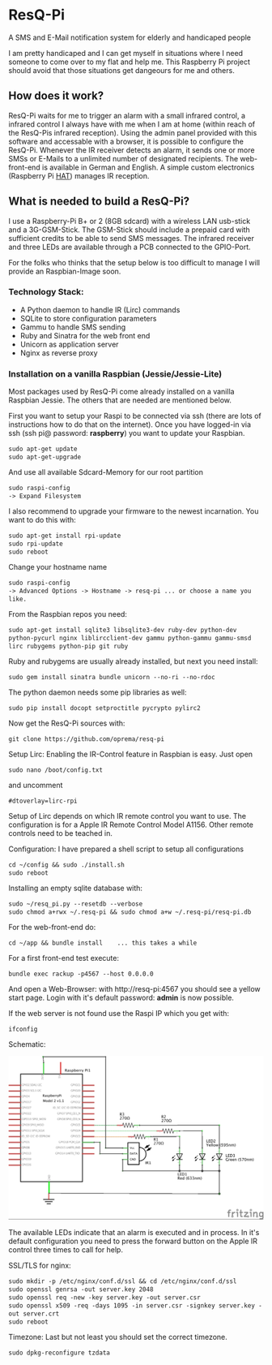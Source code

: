 # ResQ-Pi
A SMS and E-Mail notification system for elderly and handicaped people

I am pretty handicaped and I can get myself in situations where I need someone to come over to my flat and help me. This Raspberry Pi project should avoid that those situations get dangeours for me and others.

## How does it work?

ResQ-Pi waits for me to trigger an alarm with a small infrared control, a infrared control I always have with me when I am at home (within reach of the ResQ-Pis infrared reception).
Using the admin panel provided with this software and accessable with a browser, it is possible to configure the ResQ-Pi. Whenever the IR receiver detects an alarm, it sends one or more SMSs or E-Mails to a unlimited number of designated recipients. The web-front-end is available in German and English. A simple custom electronics (Raspberry Pi [HAT](https://www.raspberrypi.org/blog/introducing-raspberry-pi-hats/)) manages IR reception.

## What is needed to build a ResQ-Pi?

I use a Raspberry-Pi B+ or 2 (8GB sdcard) with a wireless LAN usb-stick and a 3G-GSM-Stick. The GSM-Stick should include a prepaid card with sufficient credits to be able to send SMS messages. The infrared receiver and three LEDs are available through a PCB connected to the GPIO-Port.

For the folks who thinks that the setup below is too difficult to manage I will provide an Raspbian-Image soon.

### Technology Stack:

- A Python daemon to handle IR (Lirc) commands
- SQLite to store configuration parameters
- Gammu to handle SMS sending
- Ruby and Sinatra for the web front end
- Unicorn as application server
- Nginx as reverse proxy

### Installation on a vanilla Raspbian (Jessie/Jessie-Lite)

Most packages used by ResQ-Pi come already installed on a vanilla Raspbian Jessie. The others that are needed are mentioned below.

First you want to setup your Raspi to be connected via ssh (there are lots of instructions how to do that on the internet). Once you have logged-in via ssh (ssh pi@<ip-address> password: **raspberry**) you want to update your Raspbian.

```
sudo apt-get update
sudo apt-get-upgrade 
```

And use all available Sdcard-Memory for our root partition
```
sudo raspi-config
-> Expand Filesystem
```

I also recommend to upgrade your firmware to the newest incarnation.
You want to do this with:

```
sudo apt-get install rpi-update
sudo rpi-update
sudo reboot
```

Change your hostname name
```
sudo raspi-config
-> Advanced Options -> Hostname -> resq-pi ... or choose a name you like.
```

From the Raspbian repos you need:
```
sudo apt-get install sqlite3 libsqlite3-dev ruby-dev python-dev python-pycurl nginx liblircclient-dev gammu python-gammu gammu-smsd lirc rubygems python-pip git ruby
```

Ruby and rubygems are usually already installed, but next you need install:
```
sudo gem install sinatra bundle unicorn --no-ri --no-rdoc
```
The python daemon needs some pip libraries as well:
```
sudo pip install docopt setproctitle pycrypto pylirc2
```

Now get the ResQ-Pi sources with:
```
git clone https://github.com/oprema/resq-pi
```
Setup Lirc:
Enabling the IR-Control feature in Raspbian is easy. Just open
```
sudo nano /boot/config.txt
```
and uncomment
```
#dtoverlay=lirc-rpi
```
Setup of Lirc depends on which IR remote control you want to use. The configuration is for a Apple IR Remote Control Model A1156. Other remote controls need to be teached in.

Configuration:
I have prepared a shell script to setup all configurations
```
cd ~/config && sudo ./install.sh
sudo reboot
```

Installing an empty sqlite database with:
```
sudo ~/resq_pi.py --resetdb --verbose
sudo chmod a+rwx ~/.resq-pi && sudo chmod a+w ~/.resq-pi/resq-pi.db
```
For the web-front-end do:
```
cd ~/app && bundle install    ... this takes a while
```
For a first front-end test execute:
```
bundle exec rackup -p4567 --host 0.0.0.0
```
And open a Web-Browser:
with http://resq-pi:4567 you should see a yellow start page.
Login with it's default password: **admin** is now possible.

If the web server is not found use the Raspi IP which you get with:
```
ifconfig
```

Schematic:

![Image of the ResQ-Pi Schematic](/images/resq-pi_Schaltplan.jpg)

The available LEDs indicate that an alarm is executed and in process. In it's default configuration you need to press the forward button on the Apple IR control three times to call for help.

SSL/TLS for nginx:
```
sudo mkdir -p /etc/nginx/conf.d/ssl && cd /etc/nginx/conf.d/ssl
sudo openssl genrsa -out server.key 2048
sudo openssl req -new -key server.key -out server.csr
sudo openssl x509 -req -days 1095 -in server.csr -signkey server.key -out server.crt
sudo reboot
```
Timezone:
Last but not least you should set the correct timezone.
```
sudo dpkg-reconfigure tzdata
```

